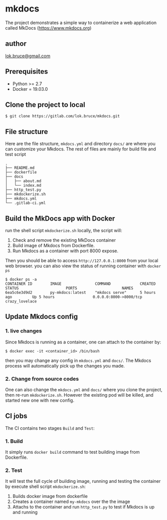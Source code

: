 # mkdocs
The project demonstrates a simple way to containerize a web application called MkDocs (https://www.mkdocs.org)

## author
lok.bruce@gmail.com

## Prerequisites
* Python >= 2.7
* Docker = 19.03.0

## Clone the project to local
```
$ git clone https://gitlab.com/lok.bruce/mkdocs.git
```

## File structure
Here are the file structure, `mkdocs.yml` and directory `docs/` are where you can customize your Mkdocs.
The rest of files are mainly for build file and test script
```
.
├── README.md
├── dockerfile
├── docs
│   ├── about.md
│   └── index.md
├── http_test.py
├── mkdockerize.sh
├── mkdocs.yml
└── .gitlab-ci.yml
```

## Build the MkDocs app with Docker

run the shell script `mkdockerize.sh` locally, the script will:
1. Check and remove the existing MkDocs container
1. Build image of Mkdocs from Dockerfile.
2. Run Mkdocs as a container with port 8000 expose.

Then you should be able to access `http://127.0.0.1:8000` from your local web browser.
you can also view the status of running container with `docker ps`
```
$ docker ps -a
CONTAINER ID        IMAGE               COMMAND             CREATED             STATUS                     PORTS                    NAMES
6ea5c6e3d9d2        py-mkdocs:latest    "mkdocs serve"      5 hours ago         Up 5 hours                 0.0.0.0:8000->8000/tcp   crazy_lovelace
```

## Update Mkdocs config
### 1. live changes
Since Mkdocs is running as a container, one can attach to the container by:
```
$ docker exec -it <container_id> /bin/bash
```
then you may change any config in `mkdocs.yml` and `docs/`. The Mkdocs process will automatically pick up the changes you made.

### 2. Change from source codes
One can also change the `mkdocs.yml` and `docs/` where you clone the project, then re-run `mkdockerize.sh`.  However the existing pod will be killed, and started new one with new config.

## CI jobs
The CI contains two stages `Build` and `Test`:
### 1. Build
It simply runs `docker build` command to test building image from Dockerfile.

### 2. Test
It will test the full cycle of building image, running and testing the container by execute shell script `mkdockerize.sh`:
1. Builds docker image from dockerfile
2. Creates a container named `my-mkdocs` over the the image
3. Attachs to the container and run `http_test.py` to test if Mkdocs is up and running
